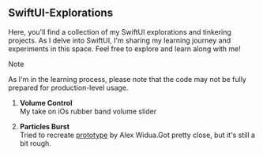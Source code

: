 ## SwiftUI-Explorations ##

Here, you'll find a collection of my SwiftUI explorations and tinkering projects. As I delve into SwiftUI, I'm sharing my learning journey and experiments in this space. Feel free to explore and learn along with me!<br />
> [!NOTE]
> As I'm in the learning process, please note that the code may not be fully prepared for production-level usage.<br />


1. **Volume Control**<br />
My take on iOs rubber band volume slider<br />

2. **Particles Burst**<br />
Tried to recreate [prototype](https://x.com/alexwidua/status/1702356242713178411?s=20) by Alex Widua.Got pretty close, but it's still a bit rough.

